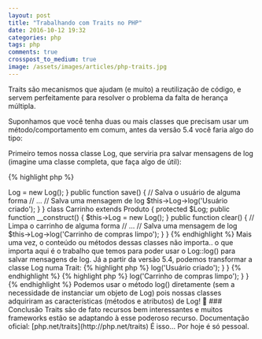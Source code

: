 ```yaml
---
layout: post
title: "Trabalhando com Traits no PHP"
date: 2016-10-12 19:32
categories: php
tags: php
comments: true
crosspost_to_medium: true
image: /assets/images/articles/php-traits.jpg
---
```


Traits são mecanismos que ajudam (e muito) a reutilização de código, e servem perfeitamente para resolver o problema da falta de herança múltipla.

Suponhamos que você tenha duas ou mais classes que precisam usar um método/comportamento em comum, antes da versão 5.4 você faria algo do tipo:

Primeiro temos nossa classe Log, que serviria pra salvar mensagens de log (imagine uma classe completa, que faça algo de útil):

{% highlight php %}
<?php
class Log 
{
    public function log($message) 
    {
        // Salva $message em um log de alguma forma
    }
}
{% endhighlight %}

E agora você tem outras classes que fazem uso dessa funcionalidade (salvar logs), mas essas classes não podem (e nem deveriam) estender Log, então você faria algo do tipo:

{% highlight php %}
<?php
Class Usuario extends Model 
{
    protected $Log;
    public function __construct() 
    {
        $this->Log = new Log();
    }
    public function save() 
    {
        // Salva o usuário de alguma forma
        // ...
        // Salva uma mensagem de log
        $this->Log->log('Usuário criado');
    }
}

class Carrinho extends Produto 
{
    protected $Log;
    public function __construct() 
    {
        $this->Log = new Log();
    }
    public function clear() 
    {
        // Limpa o carrinho de alguma forma
        // ...
        // Salva uma mensagem de log
        $this->Log->log('Carrinho de compras limpo');
    }
}
{% endhighlight %}

Mais uma vez, o conteúdo ou métodos dessas classes não importa.. o que importa aqui é o trabalho que temos para poder usar o Log::log() para salvar mensagens de log.

Já a partir da versão 5.4, podemos transformar a classe Log numa Trait:

{% highlight php %}
<?php
trait Log 
{
    public function log($message) 
    {
        // Salva $message em um log de alguma forma
    }
}
{% endhighlight %}

E manter o comportamento das nossas classes, de forma bem mais simples:

{% highlight php %}
<?php
Class Usuario extends Model 
{
    use Log;
    public function save() 
    {
        // Salva o usuário de alguma forma
        // ...
        // Salva uma mensagem de log
        $this->log('Usuário criado');
    }
}
{% endhighlight %}

{% highlight php %}
<?php
Class Carrinho extends Produto 
{
    use Log;
    public function clear() 
    {
        // Limpa o carrinho de alguma forma
        // ...
        // Salva uma mensagem de log
        $this->log('Carrinho de compras limpo');
    }
}
{% endhighlight %}

Podemos usar o método log() diretamente (sem a necessidade de instanciar um objeto de Log) pois nossas classes adquiriram as características (métodos e atributos) de Log! 🙂

### Conclusão

Traits são de fato recursos bem interessantes e muitos frameworks estão se adaptando à esse poderoso recurso.

Documentação oficial: [php.net/traits](http://php.net/traits)

É isso... Por hoje é só pessoal.